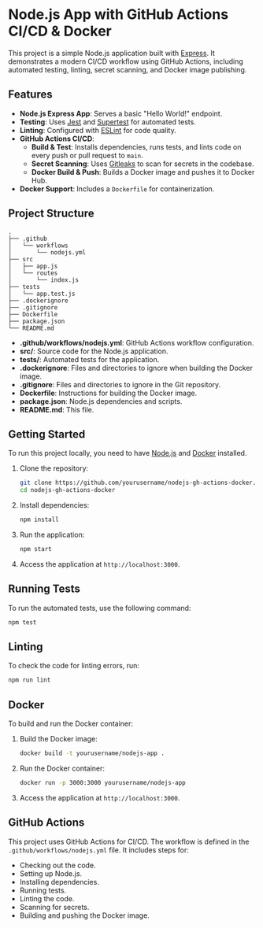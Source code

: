 # Node.js App with GitHub Actions CI/CD & Docker

This project is a simple Node.js application built with [Express](https://expressjs.com/). It demonstrates a modern CI/CD workflow using GitHub Actions, including automated testing, linting, secret scanning, and Docker image publishing.

## Features

- **Node.js Express App**: Serves a basic "Hello World!" endpoint.
- **Testing**: Uses [Jest](https://jestjs.io/) and [Supertest](https://github.com/ladjs/supertest) for automated tests.
- **Linting**: Configured with [ESLint](https://eslint.org/) for code quality.
- **GitHub Actions CI/CD**:
  - **Build & Test**: Installs dependencies, runs tests, and lints code on every push or pull request to `main`.
  - **Secret Scanning**: Uses [Gitleaks](https://github.com/gitleaks/gitleaks) to scan for secrets in the codebase.
  - **Docker Build & Push**: Builds a Docker image and pushes it to Docker Hub.
- **Docker Support**: Includes a `Dockerfile` for containerization.

## Project Structure

```
.
├── .github
│   └── workflows
│       └── nodejs.yml
├── src
│   ├── app.js
│   └── routes
│       └── index.js
├── tests
│   └── app.test.js
├── .dockerignore
├── .gitignore
├── Dockerfile
├── package.json
└── README.md
```

- **.github/workflows/nodejs.yml**: GitHub Actions workflow configuration.
- **src/**: Source code for the Node.js application.
- **tests/**: Automated tests for the application.
- **.dockerignore**: Files and directories to ignore when building the Docker image.
- **.gitignore**: Files and directories to ignore in the Git repository.
- **Dockerfile**: Instructions for building the Docker image.
- **package.json**: Node.js dependencies and scripts.
- **README.md**: This file.

## Getting Started

To run this project locally, you need to have [Node.js](https://nodejs.org/) and [Docker](https://www.docker.com/) installed.

1. Clone the repository:

   ```bash
   git clone https://github.com/yourusername/nodejs-gh-actions-docker.git
   cd nodejs-gh-actions-docker
   ```

2. Install dependencies:

   ```bash
   npm install
   ```

3. Run the application:

   ```bash
   npm start
   ```

4. Access the application at `http://localhost:3000`.

## Running Tests

To run the automated tests, use the following command:

```bash
npm test
```

## Linting

To check the code for linting errors, run:

```bash
npm run lint
```

## Docker

To build and run the Docker container:

1. Build the Docker image:

   ```bash
   docker build -t yourusername/nodejs-app .
   ```

2. Run the Docker container:

   ```bash
   docker run -p 3000:3000 yourusername/nodejs-app
   ```

3. Access the application at `http://localhost:3000`.

## GitHub Actions

This project uses GitHub Actions for CI/CD. The workflow is defined in the `.github/workflows/nodejs.yml` file. It includes steps for:

- Checking out the code.
- Setting up Node.js.
- Installing dependencies.
- Running tests.
- Linting the code.
- Scanning for secrets.
- Building and pushing the Docker image.

